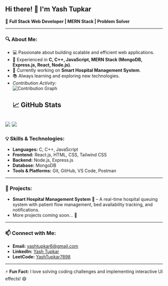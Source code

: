 ## Hi there! 👋 I'm Yash Tupkar

🚀 **Full Stack Web Developer | MERN Stack | Problem Solver**

---

### 🔍 About Me:
- 💻 Passionate about building scalable and efficient web applications.
- 🎯 Experienced in **C, C++, JavaScript, MERN Stack (MongoDB, Express.js, React, Node.js)**.
- 🏥 Currently working on **Smart Hospital Management System**.
- 📚 Always learning and exploring new technologies.
- *Contribution Activity:*  
  ![Contribution Graph](https://github-readme-activity-graph.vercel.app/graph?username=yashtupkar&bg_color=1F1D2E&color=F8D866&line=7F5AF0&point=FFFFFF&area=true&hide_border=true)
  ## 📈 GitHub Stats  

![](http://github-profile-summary-cards.vercel.app/api/cards/stats?username=yashtupkar&theme=radical)          ![](http://github-profile-summary-cards.vercel.app/api/cards/repos-per-language?username=yashtupkar&theme=radical)
---

### 💡 Skills & Technologies:
- **Languages:** C, C++, JavaScript
- **Frontend:** React.js, HTML, CSS, Tailwind CSS
- **Backend:** Node.js, Express.js
- **Database:** MongoDB
- **Tools & Platforms:** Git, GitHub, VS Code, Postman

---

### 📌 Projects:
- **Smart Hospital Management System** 🏥 – A real-time hospital queuing system with patient flow management, bed availability tracking, and notifications.
- More projects coming soon... 🚀

---

### 📫 Connect with Me:
- **Email:** yashtupkar6@gmail.com
- **LinkedIn:** [Yash Tupkar](https://www.linkedin.com/in/yash-tupkar-4696a5290/)
- **LeetCode:** [YashTupkar7898](https://leetcode.com/u/Yashtupkar7898/)

---

⚡ **Fun Fact:** I love solving coding challenges and implementing interactive UI effects! 😄
